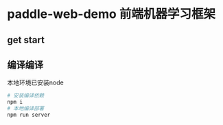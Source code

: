 # paddle-web-demo 前端机器学习框架


## get start

## 编译编译

本地环境已安装node

```bash
# 安装编译依赖
npm i
# 本地编译部署
npm run server
```
